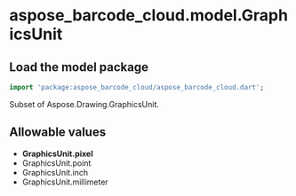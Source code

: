 # aspose_barcode_cloud.model.GraphicsUnit

## Load the model package

```dart
import 'package:aspose_barcode_cloud/aspose_barcode_cloud.dart';
```
Subset of Aspose.Drawing.GraphicsUnit.
## Allowable values

* **GraphicsUnit.pixel**
* GraphicsUnit.point
* GraphicsUnit.inch
* GraphicsUnit.millimeter

